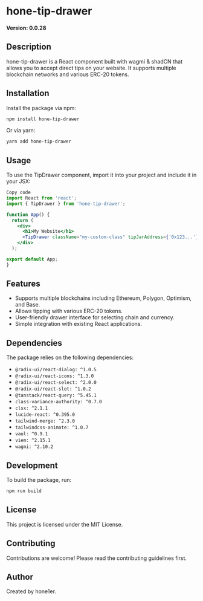 # hone-tip-drawer

**Version: 0.0.28**

## Description

hone-tip-drawer is a React component built with wagmi & shadCN that allows you to accept direct tips on your website. It supports multiple blockchain networks and various ERC-20 tokens.

## Installation

Install the package via npm:

```bash
npm install hone-tip-drawer
```

Or via yarn:

```bash
yarn add hone-tip-drawer
```

## Usage

To use the TipDrawer component, import it into your project and include it in your JSX:

```jsx
Copy code
import React from 'react';
import { TipDrawer } from 'hone-tip-drawer';

function App() {
  return (
    <div>
      <h1>My Website</h1>
      <TipDrawer className="my-custom-class" tipJarAddress={'0x123...'}/>
    </div>
  );

export default App;
}
```

## Features

- Supports multiple blockchains including Ethereum, Polygon, Optimism, and Base.
- Allows tipping with various ERC-20 tokens.
- User-friendly drawer interface for selecting chain and currency.
- Simple integration with existing React applications.

## Dependencies

The package relies on the following dependencies:

- `@radix-ui/react-dialog: ^1.0.5`
- `@radix-ui/react-icons: ^1.3.0`
- `@radix-ui/react-select: ^2.0.0`
- `@radix-ui/react-slot: ^1.0.2`
- `@tanstack/react-query: ^5.45.1`
- `class-variance-authority: ^0.7.0`
- `clsx: ^2.1.1`
- `lucide-react: ^0.395.0`
- `tailwind-merge: ^2.3.0`
- `tailwindcss-animate: ^1.0.7`
- `vaul: ^0.9.1`
- `viem: ^2.15.1`
- `wagmi: ^2.10.2`

## Development

To build the package, run:

```bash
npm run build
```

## License

This project is licensed under the MIT License.

## Contributing

Contributions are welcome! Please read the contributing guidelines first.

## Author

Created by hone1er.
